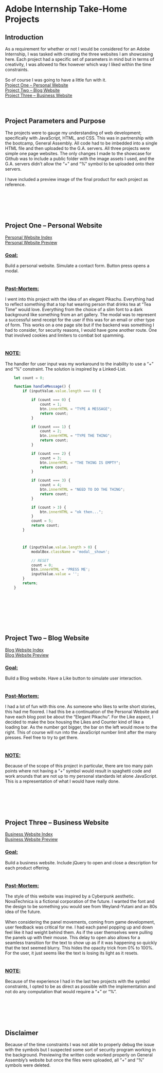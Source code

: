 # Adobe Internship Take-Home Projects

## Introduction
As a requirement for whether or not I would be considered for an Adobe Internship, I was tasked with creating the three websites I am showcasing here. Each project had a specific set of parameters in mind but in terms of creativity, I was allowed to flex however which way I liked within the time constraints.<br/><br/>
So of course I was going to have a little fun with it.
<br/>
[Project One – Personal Website](#project-one--personal-website)<br/>
[Project Two – Blog Website](#project-two--blog-website)<br/>
[Project Three – Business Website](#project-three--business-website)
<br/><br/><br/>

## Project Parameters and Purpose
The projects were to gauge my understanding of web development; specifically with JavaScript, HTML, and CSS. This was in partnership with the bootcamp, General Assembly. All code had to be imbedded into a single HTML file and then uploaded to the G.A. servers. All three projects were simple one page websites. The only changes I made to the showcase for Github was to include a public folder with the image assets I used, and the G.A. servers didn’t allow the “+” and “%” symbol to be uploaded onto their servers.
<br/><br/>
I have included a preview image of the final product for each project as reference.
<br/><br/><br/><br/><br/><br/>

## Project One – Personal Website
[Personal Website Index](./P1__Personal_Website/index.html)<br/>
[Personal Website Preview](./P1__Personal_Website/PersonalWebsitePreview.png)

### <ins>Goal:</ins>
Build a personal website. Simulate a contact form. Button press opens a modal.
<br/><br/>

### <ins>Post-Mortem:</ins>
I went into this project with the idea of an elegant Pikachu. Everything had to reflect something that a top hat wearing person that drinks tea at “Tea Time” would love. Everything from the choice of a slim font to a dark background like something from an art gallery. The modal was to represent a successful send receipt for the user if this was for an email or other type of form. This works on a one page site but if the backend was something I had to consider, for security reasons, I would have gone another route. One that involved cookies and limiters to combat bot spamming.
<br/><br/>

### <ins>NOTE:</ins>
The handler for user input was my workaround to the inability to use a “+” and “%” constraint. The solution is inspired by a Linked-List.
<br/>

```javascript
    let count = 0;

    function handleMessage() {
        if (inputValue.value.length === 0) {

            if (count === 0) {
                count = 1;
                btn.innerHTML = "TYPE A MESSAGE";
                return count;
            }

            if (count === 1) {
                count = 2;
                btn.innerHTML = "TYPE THE THING";
                return count;
            }

            if (count === 2) {
                count = 3;
                btn.innerHTML = "THE THING IS EMPTY";
                return count;
            }

            if (count === 3) {
                count = 4;
                btn.innerHTML = "NEED TO DO THE THING";
                return count;
            }

            if (count > 3) {
                btn.innerHTML = "ok then...";
            }
            count = 5;
            return count;
        }



        if (inputValue.value.length > 0) {
            modalBox.className = 'modal__shown';

            // RESET
            count = 0;
            btn.innerHTML = 'PRESS ME';
            inputValue.value = '';
        }
        return;
    }
```
<br/><br/><br/><br/><br/><br/>

## Project Two – Blog Website
[Blog Website Index](./P2__Blog_theme/index.html)<br/>
[Blog Website Preview](./P2__Blog_theme/BlogWebsitePreview.png)

### <ins>Goal:</ins>
Build a Blog website. Have a Like button to simulate user interaction.
<br/><br/>

### <ins>Post-Mortem:</ins>
I had a lot of fun with this one. As someone who likes to write short stories, this had me floored. I had this be a continuation of the Personal Website and have each blog post be about the “Elegant Pikachu”. For the Like aspect, I decided to make the box housing the Likes and Counter kind of like a loading bar. As the number got bigger, the bar on the left would move to the right. This of course will run into the JavaScript number limit after the many presses. Feel free to try to get there.
<br/><br/>

### <ins>NOTE:</ins>
Because of the scope of this project in particular, there are too many pain points where not having a “+” symbol would result in spaghetti code and work arounds that are not up to my personal standards let alone JavaScript. This is a representation of what I would have really done.
<br/><br/><br/><br/><br/><br/>

## Project Three – Business Website
[Business Website Index](./P3__Business_Website/index.html)<br/>
[Business Website Preview](./P3__Business_Website/BusinessWebsitePreview.png)

### <ins>Goal:</ins>
Build a business website. Include jQuery to open and close a description for each product offering.
<br/><br/>

### <ins>Post-Mortem:</ins>
The style of this website was inspired by a Cyberpunk aesthetic. NovaTechnica is a fictional corporation of the future. I wanted the font and the design to be something you would see from Weyland-Yutani and an 80s idea of the future.<br/><br/>
When considering the panel movements, coming from game development, user feedback was critical for me. I had each panel popping up and down feel like it had weight behind them. As if the user themselves were pulling the panels up with their mouse. This delay to open also allows for a seamless transition for the text to show up as if it was happening so quickly that the text seemed blurry. This hides the opacity trick from 0% to 100%. For the user, it just seems like the text is losing its light as it resets.
<br/><br/>

### <ins>NOTE:</ins>
Because of the experience I had in the last two projects with the symbol constraints, I opted to be as direct as possible with the implementation and not do any computation that would require a “+” or “%”. 
<br/><br/><br/><br/><br/><br/>

## Disclaimer
Because of the time constraints I was not able to properly debug the issue with the symbols but I suspected some sort of security program working in the background. Previewing the written code worked properly on General Assembly’s website but once the files were uploaded, all “+” and “%” symbols were deleted.
<br/><br/><br/>

